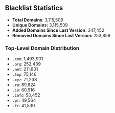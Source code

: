 ## Blacklist Statistics

- **Total Domains:** 3,115,509
- **Unique Domains:** 3,115,509
- **Added Domains Since Last Version:** 347,452
- **Removed Domains Since Last Version:** 253,859

### Top-Level Domain Distribution

-  `.com`: 1,493,901
-  `.org`: 252,439
-  `.net`: 211,831
-  `.top`: 75,146
-  `.xyz`: 71,238
-  `.ru`: 69,824
-  `.io`: 60,516
-  `.info`: 53,452
-  `.pl`: 49,564
-  `.fr`: 41,530
